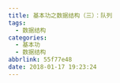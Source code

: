 ```yaml
---
title: 基本功之数据结构（三）：队列
tags:
  - 数据结构
categories:
  - 基本功
  - 数据结构
abbrlink: 55f77e48
date: 2018-01-17 19:23:24
---
```

